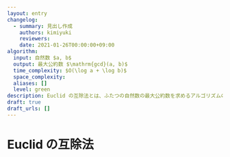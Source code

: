 ```yaml
---
layout: entry
changelog:
  - summary: 見出し作成
    authors: kimiyuki
    reviewers:
    date: 2021-01-26T00:00:00+09:00
algorithm:
  input: 自然数 $a, b$
  output: 最大公約数 $\mathrm{gcd}(a, b)$
  time_complexity: $O(\log a + \log b)$
  space_complexity:
  aliases: []
  level: green
description: Euclid の互除法とは、ふたつの自然数の最大公約数を求めるアルゴリズムのひとつ。
draft: true
draft_urls: []
---
```


# Euclid の互除法
